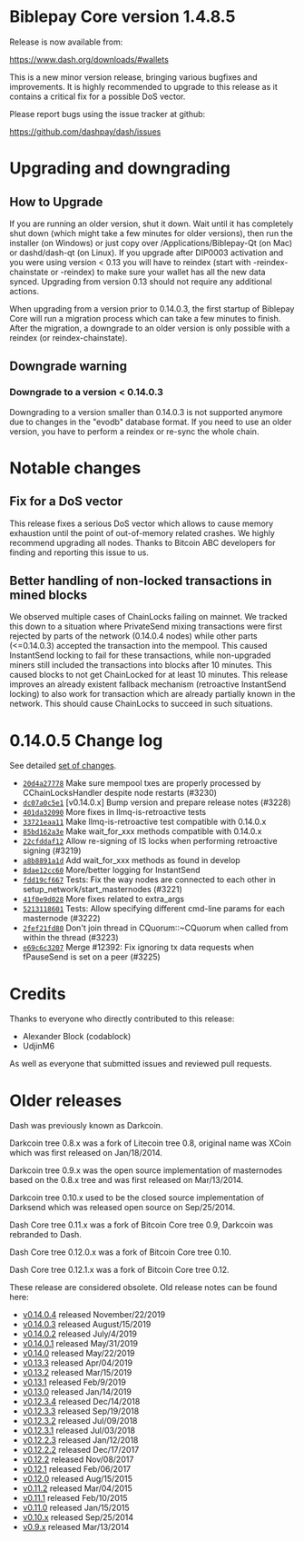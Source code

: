 Biblepay Core version 1.4.8.5
==========================

Release is now available from:

  <https://www.dash.org/downloads/#wallets>

This is a new minor version release, bringing various bugfixes and improvements.
It is highly recommended to upgrade to this release as it contains a critical
fix for a possible DoS vector.

Please report bugs using the issue tracker at github:

  <https://github.com/dashpay/dash/issues>


Upgrading and downgrading
=========================

How to Upgrade
--------------

If you are running an older version, shut it down. Wait until it has completely
shut down (which might take a few minutes for older versions), then run the
installer (on Windows) or just copy over /Applications/Biblepay-Qt (on Mac) or
dashd/dash-qt (on Linux). If you upgrade after DIP0003 activation and you were
using version < 0.13 you will have to reindex (start with -reindex-chainstate
or -reindex) to make sure your wallet has all the new data synced. Upgrading from
version 0.13 should not require any additional actions.

When upgrading from a version prior to 0.14.0.3, the
first startup of Biblepay Core will run a migration process which can take a few minutes
to finish. After the migration, a downgrade to an older version is only possible with
a reindex (or reindex-chainstate).

Downgrade warning
-----------------

### Downgrade to a version < 0.14.0.3

Downgrading to a version smaller than 0.14.0.3 is not supported anymore due to changes
in the "evodb" database format. If you need to use an older version, you have to perform
a reindex or re-sync the whole chain.

Notable changes
===============

Fix for a DoS vector
--------------------

This release fixes a serious DoS vector which allows to cause memory exhaustion until the point of
out-of-memory related crashes. We highly recommend upgrading all nodes. Thanks to Bitcoin ABC
developers for finding and reporting this issue to us.

Better handling of non-locked transactions in mined blocks
----------------------------------------------------------

We observed multiple cases of ChainLocks failing on mainnet. We tracked this down to a situation where
PrivateSend mixing transactions were first rejected by parts of the network (0.14.0.4 nodes) while other parts
(<=0.14.0.3) accepted the transaction into the mempool. This caused InstantSend locking to fail for these
transactions, while non-upgraded miners still included the transactions into blocks after 10 minutes.
This caused blocks to not get ChainLocked for at least 10 minutes. This release improves an already existent
fallback mechanism (retroactive InstantSend locking) to also work for transaction which are already partially
known in the network. This should cause ChainLocks to succeed in such situations.

0.14.0.5 Change log
===================

See detailed [set of changes](https://github.com/dashpay/dash/compare/v0.14.0.4...dashpay:v0.14.0.5).

- [`20d4a27778`](https://github.com/dashpay/dash/commit/dc07a0c5e1) Make sure mempool txes are properly processed by CChainLocksHandler despite node restarts (#3230)
- [`dc07a0c5e1`](https://github.com/dashpay/dash/commit/dc07a0c5e1) [v0.14.0.x] Bump version and prepare release notes (#3228)
- [`401da32090`](https://github.com/dashpay/dash/commit/401da32090) More fixes in llmq-is-retroactive tests
- [`33721eaa11`](https://github.com/dashpay/dash/commit/33721eaa11) Make llmq-is-retroactive test compatible with 0.14.0.x
- [`85bd162a3e`](https://github.com/dashpay/dash/commit/85bd162a3e) Make wait_for_xxx methods compatible with 0.14.0.x
- [`22cfddaf12`](https://github.com/dashpay/dash/commit/22cfddaf12) Allow re-signing of IS locks when performing retroactive signing (#3219)
- [`a8b8891a1d`](https://github.com/dashpay/dash/commit/a8b8891a1d) Add wait_for_xxx methods as found in develop
- [`8dae12cc60`](https://github.com/dashpay/dash/commit/8dae12cc60) More/better logging for InstantSend
- [`fdd19cf667`](https://github.com/dashpay/dash/commit/fdd19cf667) Tests: Fix the way nodes are connected to each other in setup_network/start_masternodes (#3221)
- [`41f0e9d028`](https://github.com/dashpay/dash/commit/41f0e9d028) More fixes related to extra_args
- [`5213118601`](https://github.com/dashpay/dash/commit/5213118601) Tests: Allow specifying different cmd-line params for each masternode (#3222)
- [`2fef21fd80`](https://github.com/dashpay/dash/commit/2fef21fd80) Don't join thread in CQuorum::~CQuorum when called from within the thread (#3223)
- [`e69c6c3207`](https://github.com/dashpay/dash/commit/e69c6c3207) Merge #12392: Fix ignoring tx data requests when fPauseSend is set on a peer (#3225)

Credits
=======

Thanks to everyone who directly contributed to this release:

- Alexander Block (codablock)
- UdjinM6

As well as everyone that submitted issues and reviewed pull requests.

Older releases
==============

Dash was previously known as Darkcoin.

Darkcoin tree 0.8.x was a fork of Litecoin tree 0.8, original name was XCoin
which was first released on Jan/18/2014.

Darkcoin tree 0.9.x was the open source implementation of masternodes based on
the 0.8.x tree and was first released on Mar/13/2014.

Darkcoin tree 0.10.x used to be the closed source implementation of Darksend
which was released open source on Sep/25/2014.

Dash Core tree 0.11.x was a fork of Bitcoin Core tree 0.9,
Darkcoin was rebranded to Dash.

Dash Core tree 0.12.0.x was a fork of Bitcoin Core tree 0.10.

Dash Core tree 0.12.1.x was a fork of Bitcoin Core tree 0.12.

These release are considered obsolete. Old release notes can be found here:

- [v0.14.0.4](https://github.com/dashpay/dash/blob/master/doc/release-notes/dash/release-notes-0.14.0.4.md) released November/22/2019
- [v0.14.0.3](https://github.com/dashpay/dash/blob/master/doc/release-notes/dash/release-notes-0.14.0.3.md) released August/15/2019
- [v0.14.0.2](https://github.com/dashpay/dash/blob/master/doc/release-notes/dash/release-notes-0.14.0.2.md) released July/4/2019
- [v0.14.0.1](https://github.com/dashpay/dash/blob/master/doc/release-notes/dash/release-notes-0.14.0.1.md) released May/31/2019
- [v0.14.0](https://github.com/dashpay/dash/blob/master/doc/release-notes/dash/release-notes-0.14.0.md) released May/22/2019
- [v0.13.3](https://github.com/dashpay/dash/blob/master/doc/release-notes/dash/release-notes-0.13.3.md) released Apr/04/2019
- [v0.13.2](https://github.com/dashpay/dash/blob/master/doc/release-notes/dash/release-notes-0.13.2.md) released Mar/15/2019
- [v0.13.1](https://github.com/dashpay/dash/blob/master/doc/release-notes/dash/release-notes-0.13.1.md) released Feb/9/2019
- [v0.13.0](https://github.com/dashpay/dash/blob/master/doc/release-notes/dash/release-notes-0.13.0.md) released Jan/14/2019
- [v0.12.3.4](https://github.com/dashpay/dash/blob/master/doc/release-notes/dash/release-notes-0.12.3.4.md) released Dec/14/2018
- [v0.12.3.3](https://github.com/dashpay/dash/blob/master/doc/release-notes/dash/release-notes-0.12.3.3.md) released Sep/19/2018
- [v0.12.3.2](https://github.com/dashpay/dash/blob/master/doc/release-notes/dash/release-notes-0.12.3.2.md) released Jul/09/2018
- [v0.12.3.1](https://github.com/dashpay/dash/blob/master/doc/release-notes/dash/release-notes-0.12.3.1.md) released Jul/03/2018
- [v0.12.2.3](https://github.com/dashpay/dash/blob/master/doc/release-notes/dash/release-notes-0.12.2.3.md) released Jan/12/2018
- [v0.12.2.2](https://github.com/dashpay/dash/blob/master/doc/release-notes/dash/release-notes-0.12.2.2.md) released Dec/17/2017
- [v0.12.2](https://github.com/dashpay/dash/blob/master/doc/release-notes/dash/release-notes-0.12.2.md) released Nov/08/2017
- [v0.12.1](https://github.com/dashpay/dash/blob/master/doc/release-notes/dash/release-notes-0.12.1.md) released Feb/06/2017
- [v0.12.0](https://github.com/dashpay/dash/blob/master/doc/release-notes/dash/release-notes-0.12.0.md) released Aug/15/2015
- [v0.11.2](https://github.com/dashpay/dash/blob/master/doc/release-notes/dash/release-notes-0.11.2.md) released Mar/04/2015
- [v0.11.1](https://github.com/dashpay/dash/blob/master/doc/release-notes/dash/release-notes-0.11.1.md) released Feb/10/2015
- [v0.11.0](https://github.com/dashpay/dash/blob/master/doc/release-notes/dash/release-notes-0.11.0.md) released Jan/15/2015
- [v0.10.x](https://github.com/dashpay/dash/blob/master/doc/release-notes/dash/release-notes-0.10.0.md) released Sep/25/2014
- [v0.9.x](https://github.com/dashpay/dash/blob/master/doc/release-notes/dash/release-notes-0.9.0.md) released Mar/13/2014

